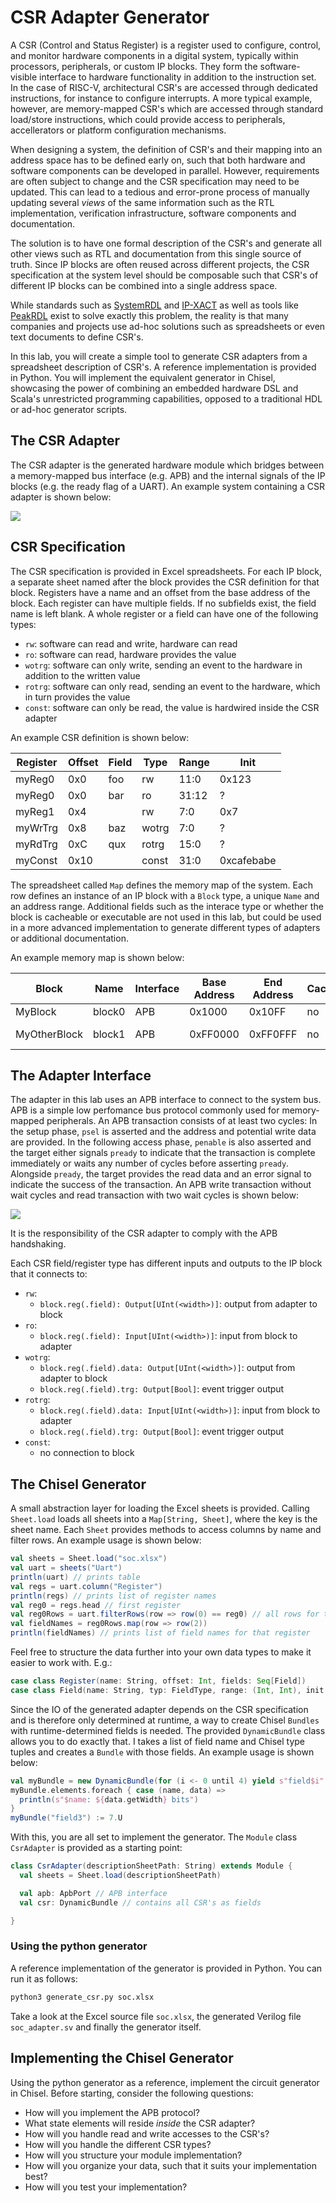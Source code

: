 # CSR Adapter Generator

A CSR (Control and Status Register) is a register used to configure, control, and monitor hardware components in a digital system, typically within processors, peripherals, or custom IP blocks. They form the software-visible interface to hardware functionality in addition to the instruction set. In the case of RISC-V, architectural CSR's are accessed through dedicated instructions, for instance to configure interrupts. A more typical example, however, are memory-mapped CSR's which are accessed through standard load/store instructions, which could provide access to peripherals, accellerators or platform configuration mechanisms. 

When designing a system, the definition of CSR's and their mapping into an address space has to be defined early on, such that both hardware and software components can be developed in parallel. However, requirements are often subject to change and the CSR specification may need to be updated. This can lead to a tedious and error-prone process of manually updating several *views* of the same information such as the RTL implementation, verification infrastructure, software components and documentation.

The solution is to have one formal description of the CSR's and generate all other views such as RTL and documentation from this single source of truth. Since IP blocks are often reused across different projects, the CSR specification at the system level should be composable such that CSR's of different IP blocks can be combined into a single address space.

While standards such as [SystemRDL](https://en.wikipedia.org/wiki/SystemRDL) and [IP-XACT](https://en.wikipedia.org/wiki/IP-XACT) as well as tools like [PeakRDL](https://peakrdl.readthedocs.io/en/latest/index.html) exist to solve exactly this problem, the reality is that many companies and projects use ad-hoc solutions such as spreadsheets or even text documents to define CSR's. 

In this lab, you will create a simple tool to generate CSR adapters from a spreadsheet description of CSR's. A reference implementation is provided in Python. You will implement the equivalent generator in Chisel, showcasing the power of combining an embedded hardware DSL and Scala's unrestricted programming capabilities, opposed to a traditional HDL or ad-hoc generator scripts.

## The CSR Adapter

The CSR adapter is the generated hardware module which bridges between a memory-mapped bus interface (e.g. APB) and the internal signals of the IP blocks (e.g. the ready flag of a UART). An example system containing a CSR adapter is shown below:

![](doc/csr-adapter.drawio.svg)

## CSR Specification

The CSR specification is provided in Excel spreadsheets. For each IP block, a separate sheet named after the block provides the CSR definition for that block. Registers have a name and an offset from the base address of the block. Each register can have multiple fields. If no subfields exist, the field name is left blank. A whole register or a field can have one of the following types:
* `rw`: software can read and write, hardware can read
* `ro`: software can read, hardware provides the value
* `wotrg`: software can only write, sending an event to the hardware in addition to the written value
* `rotrg`: software can only read, sending an event to the hardware, which in turn provides the value
* `const`: software can only be read, the value is hardwired inside the CSR adapter

An example CSR definition is shown below:

| Register  | Offset | Field   | Type   | Range   | Init        |
|-----------|--------|---------|--------|---------|-------------|
| myReg0    | 0x0    | foo     | rw     | 11:0    | 0x123       |
| myReg0    | 0x0    | bar     | ro     | 31:12   | ?           |
| myReg1    | 0x4    |         | rw     | 7:0     | 0x7         |
| myWrTrg   | 0x8    | baz     | wotrg  | 7:0     | ?           |
| myRdTrg   | 0xC    | qux     | rotrg  | 15:0    | ?           |
| myConst   | 0x10   |         | const  | 31:0    | 0xcafebabe  |

The spreadsheet called `Map` defines the memory map of the system. Each row defines an instance of an IP block with a `Block` type, a unique `Name` and an address range. Additional fields such as the interace type or whether the block is cacheable or executable are not used in this lab, but could be used in a more advanced implementation to generate different types of adapters or additional documentation.

An example memory map is shown below:

| Block         | Name    | Interface | Base Address | End Address | Cacheable | Executable | Description      |
|---------------|---------|-----------|--------------|-------------|-----------|------------|------------------|
| MyBlock       | block0  | APB       | 0x1000       | 0x10FF      | no        | no         | my block         |
| MyOtherBlock  | block1  | APB       | 0xFF0000     | 0xFF0FFF    | no        | no         | my other block   |


## The Adapter Interface

The adapter in this lab uses an APB interface to connect to the system bus. APB is a simple low perfomance bus protocol commonly used for memory-mapped peripherals. An APB transaction consists of at least two cycles: In the setup phase, `psel` is asserted and the address and potential write data are provided. In the following access phase, `penable` is also asserted and the target either signals `pready` to indicate that the transaction is complete immediately or waits any number of cycles before asserting `pready`. Alongside `pready`, the target provides the read data and an error signal to indicate the success of the transaction. An APB write transaction without wait cycles and read transaction with two wait cycles is shown below:

![](doc/apb.svg)

It is the responsibility of the CSR adapter to comply with the APB handshaking.

Each CSR field/register type has different inputs and outputs to the IP block that it connects to:
- `rw`:
  - `block.reg(.field): Output[UInt(<width>)]`: output from adapter to block
- `ro`:
  - `block.reg(.field): Input[UInt(<width>)]`: input from block to adapter
- `wotrg`:
  - `block.reg(.field).data: Output[UInt(<width>)]`: output from adapter to block
  - `block.reg(.field).trg: Output[Bool]`: event trigger output
- `rotrg`:
  - `block.reg(.field).data: Input[UInt(<width>)]`: input from block to adapter
  - `block.reg(.field).trg: Output[Bool]`: event trigger output
- `const`:
  - no connection to block

## The Chisel Generator

A small abstraction layer for loading the Excel sheets is provided. Calling `Sheet.load` loads all sheets into a `Map[String, Sheet]`, where the key is the sheet name. Each `Sheet` provides methods to access columns by name and filter rows. An example usage is shown below:

```scala
val sheets = Sheet.load("soc.xlsx")
val uart = sheets("Uart")
println(uart) // prints table
val regs = uart.column("Register") 
println(regs) // prints list of register names
val reg0 = regs.head // first register
val reg0Rows = uart.filterRows(row => row(0) == reg0) // all rows for that register
val fieldNames = reg0Rows.map(row => row(2))
println(fieldNames) // prints list of field names for that register
```

Feel free to structure the data further into your own data types to make it easier to work with. E.g.:

```scala
case class Register(name: String, offset: Int, fields: Seq[Field])
case class Field(name: String, typ: FieldType, range: (Int, Int), init: ...)
```

Since the IO of the generated adapter depends on the CSR specification and is therefore only determined at runtime, a way to create Chisel `Bundles` with runtime-determined fields is needed. The provided `DynamicBundle` class allows you to do exactly that. I takes a list of field name and Chisel type tuples and creates a `Bundle` with those fields. An example usage is shown below:

```scala
val myBundle = new DynamicBundle(for (i <- 0 until 4) yield s"field$i" -> UInt(i.W))
myBundle.elements.foreach { case (name, data) =>
  println(s"$name: ${data.getWidth} bits")
}
myBundle("field3") := 7.U
```

With this, you are all set to implement the generator. The `Module` class `CsrAdapter` is provided as a starting point:

```scala
class CsrAdapter(descriptionSheetPath: String) extends Module {
  val sheets = Sheet.load(descriptionSheetPath)

  val apb: ApbPort // APB interface
  val csr: DynamicBundle // contains all CSR's as fields

}
```

### Using the python generator

A reference implementation of the generator is provided in Python. You can run it as follows:

```bash
python3 generate_csr.py soc.xlsx
```

Take a look at the Excel source file `soc.xlsx`, the generated Verilog file `soc_adapter.sv` and finally the generator itself.

## Implementing the Chisel Generator

Using the python generator as a reference, implement the circuit generator in Chisel. Before starting, consider the following questions:

- How will you implement the APB protocol?
- What state elements will reside *inside* the CSR adapter?
- How will you handle read and write accesses to the CSR's?
- How will you handle the different CSR types?
- How will you structure your module implementation?
- How will you organize your data, such that it suits your implementation best?
- How will you test your implementation?

